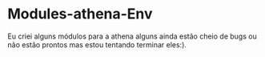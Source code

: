 # Modules-athena-Env
Eu criei alguns módulos para a athena alguns ainda estão cheio de bugs ou não estão prontos mas estou tentando terminar eles:).
